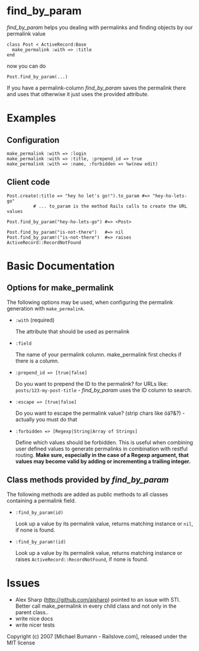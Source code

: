 find_by_param
=============

*find_by_param* helps you dealing with permalinks and finding objects by our
permalink value

    class Post < ActiveRecord:Base
      make_permalink :with => :title
    end

now you can do 
  
    Post.find_by_param(...)

If you have a permalink-column *find_by_param* saves the permalink there and
uses that otherwise it just uses the provided attribute.


Examples
========

Configuration
-------------

    make_permalink :with => :login
    make_permalink :with => :title, :prepend_id => true
    make_permalink :with => :name, :forbidden => %w(new edit)

Client code
-----------

    Post.create(:title => "hey ho let's go!").to_param #=> "hey-ho-lets-go" 
              # ... to_param is the method Rails calls to create the URL values

    Post.find_by_param("hey-ho-lets-go") #=> <Post>

    Post.find_by_param("is-not-there")   #=> nil
    Post.find_by_param!("is-not-there")  #=> raises ActiveRecord::RecordNotFound


Basic Documentation
===================

Options for make_permalink
--------------------------

The following options may be used, when configuring the permalink generation
with `make_permalink`.

 *   `:with` (required)

     The attribute that should be used as permalink

 *   `:field`

     The name of your permalink column. make_permalink first checks if there is 
     a column. 

 *   `:prepend_id => [true|false]`

     Do you want to prepend the ID to the permalink? for URLs like:
     `posts/123-my-post-title` - *find_by_param* uses the ID column to search.

 *   `:escape => [true|false]`

     Do you want to escape the permalink value? (strip chars like öä?&?) -
     actually you must do that

 *   `:forbidden => [Regexp|String|Array of Strings]`

     Define which values should be forbidden. This is useful when combining user
     defined values to generate permalinks in combination with restful routing.
     **Make sure, especially in the case of a Regexp argument, that values may
     become valid by adding or incrementing a trailing integer.**


Class methods provided by *find_by_param*
---------------------------------------

The following methods are added as public methods to all classes containing a
permalink field.

 *   `:find_by_param(id)`

     Look up a value by its permalink value, returns matching instance or
     `nil`, if none is found.

 *   `:find_by_param!(id)`

     Look up a value by its permalink value, returns matching instance or
     raises `ActiveRecord::RecordNotFound`, if none is found.


Issues
=======

* Alex Sharp (http://github.com/ajsharp) pointed to an issue with STI. Better call make_permalink in every child class and not only in the parent class..
* write nice docs
* write nicer tests

Copyright (c) 2007 \[Michael Bumann - Railslove.com\], released under the MIT license
